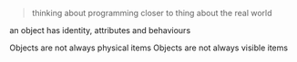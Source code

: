 > thinking about programming closer to thing about the real world

an object has identity, attributes and behaviours

Objects are not always physical items
Objects are not always visible items